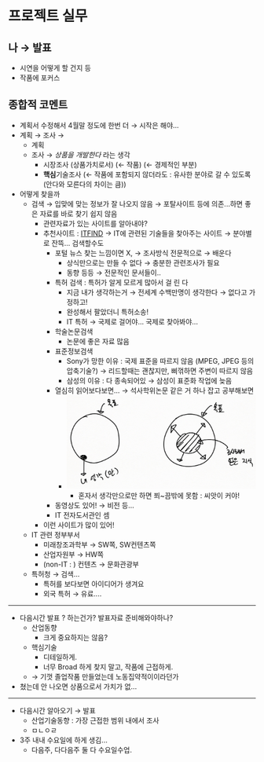 프로젝트 실무
=============

나 → 발표
---------

-	시연을 어떻게 할 건지 등
-	작품에 포커스

종합적 코멘트
-------------

-	계획서 수정해서 4월말 정도에 한번 더 → 시작은 해야...
-	계획 → 조사 →
	-	계획
	-	조사 → *상품을 개발한다* 라는 생각
		-	시장조사 (상품가치로서) (← 작품) (← 경제적인 부분)
		-	**핵심**기술조사 (← 작품에 포함되지 않더라도 : 유사한 분야로 갈 수 있도록 (안다와 모른다의 차이는 큼))
-	어떻게 찾을까
	-	검색 → 입맞에 맞는 정보가 잘 나오지 않음 → 포탈사이트 등에 의존...하면 좋은 자료를 바로 찾기 쉽지 않음
		-	관련자료가 있는 사이트를 알아내야?
		-	추천사이트 : [ITFIND](http://itfind.or.kr) → IT에 관련된 기술들을 찾아주는 사이트 → 분야별로 잔뜩... 검색할수도
			-	포털 뉴스 찾는 느낌이면 X, → 조사방식 전문적으로 → 배운다
				-	상식만으로는 만들 수 없다 → 충분한 관련조사가 필요
				-	동향 등등 → 전문적인 문서들이..
			-	특허 검색 : 특허가 알게 모르게 많아서 걸 린 다
				-	지금 내가 생각하는거 → 전세계 수백만명이 생각한다 → 없다고 가정하고!
				-	완성해서 팔았더니 특허소송!
				-	IT 특허 → 국제로 걸어야... 국제로 찾아봐야...
			-	학술논문검색
				-	논문에 좋은 자료 많음
			-	표준정보검색
				-	Sony가 망한 이유 : 국제 표준을 따르지 않음 (MPEG, JPEG 등의 압축기술?) → 리드할때는 괜찮지만, 삐꺾하면 주변이 따르지 않음
				-	삼성의 이유 : 다 종속되어있 → 삼성이 표준화 작업에 늦음
			-	열심히 읽어보다보면... → 석사학위논문 같은 거 하나 잡고 공부해보면
				-	![](prj05-01.png)
					-	혼자서 생각만으로만 하면 쬐~끔밖에 못함 : 씨앗이 커야!
			-	동영상도 있어! → 비전 등...
			-	IT 전자도서관인 셈
		-	이런 사이트가 많이 있어!
	-	IT 관련 정부부서
		-	미래창조과학부 → SW쪽, SW컨텐츠쪽
		-	산업자원부 → HW쪽
		-	(non-IT : ) 컨텐츠 → 문화관광부
	-	특허청 → 검색...
		-	특허를 보다보면 아이디어가 생겨요
		-	외국 특허 → 유료....

---

-	다음시간 발표 ? 하는건가? 발표자료 준비해와야하나?
	-	산업동향
		-	크게 중요하지는 않음?
	-	핵심기술
		-	디테일하게.
		-	너무 Broad 하게 찾지 말고, 작품에 근접하게.
	-	→ 기껏 졸업작품 만들었는데 노동집약적이이라던가
-	쳤는데 안 나오면 상품으로서 가치가 없...

---

-	다음시간 알아오기 → 발표
	-	산업기술동향 : 가장 근접한 범위 내에서 조사
	-	ㅁㄴㅇㄹ
-	3주 내내 수요일에 하게 생김...
	-	다음주, 다다음주 둘 다 수요일수업.

